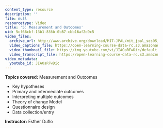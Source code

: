 ```yaml
---
content_type: resource
description: ''
file: null
resourcetype: Video
title: '5: Measurement and Outcomes'
uid: 5cf66cbf-13b1-836b-0b87-cbb16af2d9c5
video_files:
  archive_url: http://www.archive.org/download/MIT-JPAL/mit_jpal_ses05_en_300k.mp4
  video_captions_file: https://open-learning-course-data-rc.s3.amazonaws.com/res-14-001-abdul-latif-jameel-poverty-action-lab-executive-training-evaluating-social-programs-2009-spring-2009/56aba76fb0385b529cea916d18bd9d82_JIAOaRFwDic.vtt
  video_thumbnail_file: https://img.youtube.com/vi/JIAOaRFwDic/default.jpg
  video_transcript_file: https://open-learning-course-data-rc.s3.amazonaws.com/res-14-001-abdul-latif-jameel-poverty-action-lab-executive-training-evaluating-social-programs-2009-spring-2009/a473a36fb504fa6c718d088d54319b66_JIAOaRFwDic.pdf
video_metadata:
  youtube_id: JIAOaRFwDic
---
```


**Topics covered:** Measurement and Outcomes

*   Key hypotheses
*   Primary and intermediate outcomes
*   Interpreting multiple outcomes
*   Theory of change Model
*   Questionnaire design
*   Data collection/entry

**Instructor:** Esther Duflo